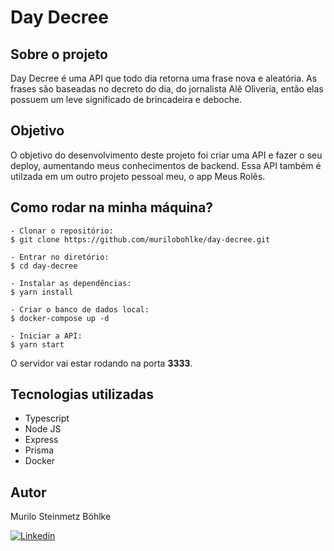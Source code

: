 # Day Decree

## Sobre o projeto

Day Decree é uma API que todo dia retorna uma frase nova e aleatória. As frases são baseadas no decreto do dia, do jornalista Alê Oliveria, então elas possuem um leve significado de brincadeira e deboche.

## Objetivo

O objetivo do desenvolvimento deste projeto foi criar uma API e fazer o seu deploy, aumentando meus conhecimentos de backend. Essa API também é utilzada em um outro projeto pessoal meu, o app Meus Rolês.

## Como rodar na minha máquina?

```
- Clonar o repositório:
$ git clone https://github.com/murilobohlke/day-decree.git

- Entrar no diretório:
$ cd day-decree

- Instalar as dependências:
$ yarn install

- Criar o banco de dados local:
$ docker-compose up -d

- Iniciar a API:
$ yarn start
```

O servidor vai estar rodando na porta **3333**.

## Tecnologias utilizadas

- Typescript
- Node JS
- Express
- Prisma
- Docker

## Autor

Murilo Steinmetz Böhlke

[![Linkedin](https://img.shields.io/badge/-LinkedIn-blue?style=for-the-badge&logo=Linkedin&logoColor=white)](https://www.linkedin.com/in/murilobohlke/)
